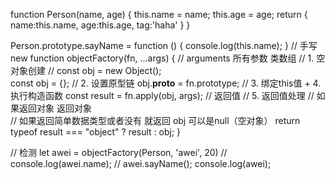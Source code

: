 function Person(name, age) {
    this.name = name;
    this.age = age;
    return {
        name:this.name,
        age:this.age,
        tag:'haha'
    }
}

Person.prototype.sayName = function () {
    console.log(this.name);
}
// 手写new
function objectFactory(fn, ...args) {
    // arguments 所有参数 类数组
    // 1. 空对象创建
    // const obj = new Object();  
    const obj = {};
    // 2. 设置原型链
    obj.__proto__ = fn.prototype;
    // 3. 绑定this值 + 4. 执行构造函数
    const result = fn.apply(obj, args);  // 返回值
    // 5. 返回值处理
    // 如果返回对象 返回对象     
    // 如果返回简单数据类型或者没有  就返回 obj   可以是null（空对象）
    return typeof result === "object" ? result : obj;
}

// 检测 
let awei = objectFactory(Person, 'awei', 20)
// console.log(awei.name);
// awei.sayName();
console.log(awei);
